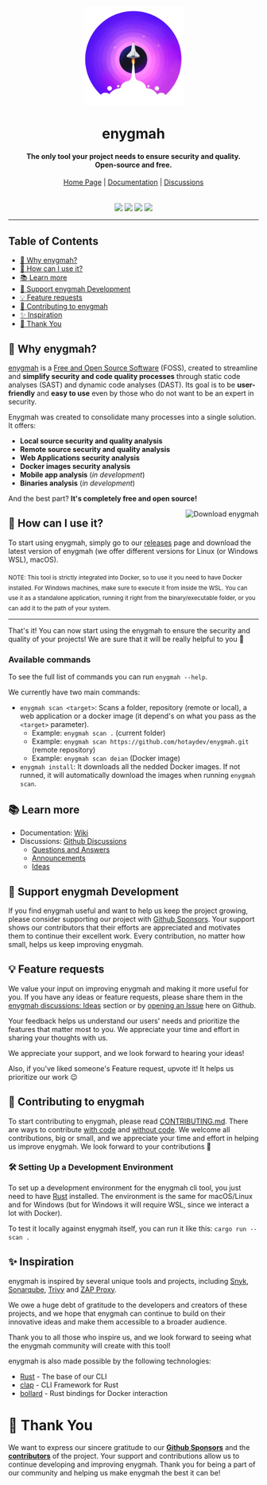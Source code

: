 <div align=center>
  <img align="center" src="./.github/images/icon.png" alt="enygmah Logo" width="200" />
</div>
<h1 align="center">enygmah</h1>
<h4 align="center">The only tool your project needs to ensure security and quality.<br/>Open-source and free.</h4>

<div align="center">
    <a href="https://github.com/hotaydev/enygmah/">Home Page</a> |
    <a href="https://github.com/hotaydev/enygmah/wiki">Documentation</a> |
    <a href="https://github.com/hotaydev/enygmah/discussions">Discussions</a><br/>
    <!-- <a href="https://crowdfunding.lfx.linuxfoundation.org/projects/34506417-17a0-4cc1-a54b-2563d098d860">Crowdfunding - The Linux Foundation</a> -->
</div>
<br></br>

<div align="center">
  <a href="https://github.com/sponsors/hotaydev" alt="GitHub Sponsors"><img src="https://img.shields.io/github/sponsors/hotaydev?color=%23DB61A2"/></a>
  <a href="https://github.com/hotaydev/enygmah/issues" alt="GitHub Issues"><img src="https://img.shields.io/github/issues/hotaydev/enygmah"/></a>
  <a href="https://github.com/hotaydev/enygmah/pulls" alt="GitHub pull requests"><img src="https://img.shields.io/github/issues-pr/hotaydev/enygmah"/></a>
  <a href="https://github.com/hotaydev/enygmah/graphs/contributors" alt="GitHub contributors"><img src="https://img.shields.io/github/contributors-anon/hotaydev/enygmah?color=%230594c6"/></a>
  <!-- <a href="https://www.bestpractices.dev/projects/xxxx"><img src="https://www.bestpractices.dev/projects/xxxx/badge"></a> -->
</div>

---

## Table of Contents

* [<g-emoji class="g-emoji" alias="thinking" fallback-src="https://github.githubassets.com/images/icons/emoji/unicode/1f914.png">🤔</g-emoji> Why enygmah?](#🤔-why-enygmah)
* [<g-emoji class="g-emoji" alias="eyes" fallback-src="https://github.githubassets.com/images/icons/emoji/unicode/1f440.png">👀</g-emoji> How can I use it?](#👀-how-can-i-use-it)
* [<g-emoji class="g-emoji" alias="books" fallback-src="https://github.githubassets.com/images/icons/emoji/unicode/1f4da.png">📚</g-emoji> Learn more](#📚-learn-more)
* [🫶 Support enygmah Development](#🫶-support-enygmah-development)
* [<g-emoji class="g-emoji" alias="bulb" fallback-src="https://github.githubassets.com/images/icons/emoji/unicode/1f4a1.png">💡</g-emoji> Feature requests](#💡-feature-requests)
* [<g-emoji class="g-emoji" alias="star2" fallback-src="https://github.githubassets.com/images/icons/emoji/unicode/1f31f.png">🌟</g-emoji> Contributing to enygmah](#🌟-contributing-to-enygmah)
* [<g-emoji class="g-emoji" alias="sparkles" fallback-src="https://github.githubassets.com/images/icons/emoji/unicode/2728.png">✨</g-emoji> Inspiration](#✨-inspiration)
* [<g-emoji class="g-emoji" alias="pray" fallback-src="https://github.githubassets.com/images/icons/emoji/unicode/1f64f.png">🙏</g-emoji> Thank You](#🙏-thank-you)


## 🤔 Why enygmah?

[enygmah](https://github.com/hotaydev/enygmah/) is a [Free and Open Source Software](https://www.gnu.org/philosophy/floss-and-foss.html) (FOSS), created to streamline and **simplify security and code quality processes** through static code analyses (SAST) and dynamic code analyses (DAST). Its goal is to be **user-friendly** and **easy to use** even by those who do not want to be an expert in security.

Enygmah was created to consolidate many processes into a single solution. It offers:

* **Local source security and quality analysis**
* **Remote source security and quality analysis**
* **Web Applications security analysis**
* **Docker images security analysis**
* **Mobile app analysis** (*in development*)
* **Binaries analysis** (*in development*)

And the best part? **It's completely free and open source!**

<a href="https://github.com/hotaydev/enygmah/releases/latest/">
  <img src="https://img.shields.io/badge/Download_enygmah-black?labelColor=black&style=for-the-badge" align="right" alt="Download enygmah"/>
</a>

## 👀 How can I use it?

To start using enygmah, simply go to our [releases](https://github.com/hotaydev/enygmah/releases/latest) page and download the latest version of enygmah (we offer different versions for Linux (or Windows WSL), macOS).

<sub>NOTE: This tool is strictly integrated into Docker, so to use it you need to have Docker installed. For Windows machines, make sure to execute it from inside the WSL.</sub>
<sub>You can use it as a standalone application, running it right from the binary/executable folder, or you can add it to the path of your system.</sub>

<!-- TODO: here we can add a script to quick installation, like the nodesource do with NodeJS -->
---

That's it! You can now start using the enygmah to ensure the security and quality of your projects! We are sure that it will be really helpful to you 🎉

### Available commands

To see the full list of commands you can run `enygmah --help`.

We currently have two main commands:

* `enygmah scan <target>`: Scans a folder, repository (remote or local), a web application or a docker image (it depend's on what you pass as the `<target>` parameter).
  * Example: `enygmah scan .` (current folder)
  * Example: `enygmah scan https://github.com/hotaydev/enygmah.git` (remote repository)
  * Example: `enygmah scan deian` (Docker image)
* `enygmah install`: It downloads all the nedded Docker images. If not runned, it will automatically download the images when running `enygmah scan`.


## 📚 Learn more

* Documentation: [Wiki](https://github.com/hotaydev/enygmah/wiki)
* Discussions: [Github Discussions](https://github.com/hotaydev/enygmah/discussions)
  * [Questions and Answers](https://github.com/hotaydev/enygmah/discussions/categories/q-a)
  * [Announcements](https://github.com/hotaydev/enygmah/discussions/categories/announcements)
  * [Ideas](https://github.com/hotaydev/enygmah/discussions/categories/ideas)

## 🫶 Support enygmah Development

If you find enygmah useful and want to help us keep the project growing, please consider supporting our project with [Github Sponsors](https://github.com/sponsors/hotaydev). Your support shows our contributors that their efforts are appreciated and motivates them to continue their excellent work. Every contribution, no matter how small, helps us keep improving enygmah.

## 💡 Feature requests

We value your input on improving enygmah and making it more useful for you. If you have any ideas or feature requests, please share them in the [enygmah discussions: Ideas](https://github.com/hotaydev/enygmah/discussions/categories/ideas) section or by [opening an Issue](https://github.com/hotaydev/enygmah/issues/new) here on Github.

Your feedback helps us understand our users' needs and prioritize the features that matter most to you. We appreciate your time and effort in sharing your thoughts with us.

We appreciate your support, and we look forward to hearing your ideas!

Also, if you've liked someone's Feature request, upvote it! It helps us prioritize our work 😉

## 🌟 Contributing to enygmah

To start contributing to enygmah, please read [CONTRIBUTING.md](CONTRIBUTING.md).
There are ways to contribute [with code](https://github.com/hotaydev/enygmah/blob/main/CONTRIBUTING.md#code-contributions) and [without code](https://github.com/enygmah/enygmah/blob/main/CONTRIBUTING.md#how-can-i-help). We welcome all contributions, big or small, and we appreciate your time and effort in helping us improve enygmah. We look forward to your contributions 🚀

### 🛠️ Setting Up a Development Environment

To set up a development environment for the enygmah cli tool, you just need to have [Rust](https://www.rust-lang.org/) installed. The environment is the same for macOS/Linux and for Windows (but for Windows it will require WSL, since we interact a lot with Docker).

To test it locally against enygmah itself, you can run it like this: `cargo run -- scan .`

## ✨ Inspiration

enygmah is inspired by several unique tools and projects, including [Snyk](https://snyk.io/), [Sonarqube](https://www.sonarsource.com/products/sonarqube/), [Trivy](https://trivy.dev/) and [ZAP Proxy](https://www.zaproxy.org/).

We owe a huge debt of gratitude to the developers and creators of these projects, and we hope that enygmah can continue to build on their innovative ideas and make them accessible to a broader audience.

Thank you to all those who inspire us, and we look forward to seeing what the enygmah community will create with this tool!

enygmah is also made possible by the following technologies:

* [Rust](https://www.rust-lang.org/) - The base of our CLI
* [clap](https://github.com/clap-rs/clap) - CLI Framework for Rust
* [bollard](https://github.com/fussybeaver/bollard) - Rust bindings for Docker interaction

# 🙏 Thank You

We want to express our sincere gratitude to our **[Github Sponsors](https://github.com/sponsors/hotaydev)** and the **[contributors](https://github.com/hotaydev/enygmah/graphs/contributors)** of the project. Your support and contributions allow us to continue developing and improving enygmah. Thank you for being a part of our community and helping us make enygmah the best it can be!

<!-- Leave commented till have more contributors -->
<!--
## 🌟 Contributors

<p align="center">
    <a href="https://github.com/hotaydev/enygmah/graphs/contributors">
        <img src="https://contrib.rocks/image?repo=hotaydev/enygmah&max=300&columns=14" width="600"/></a>
</p>
-->
